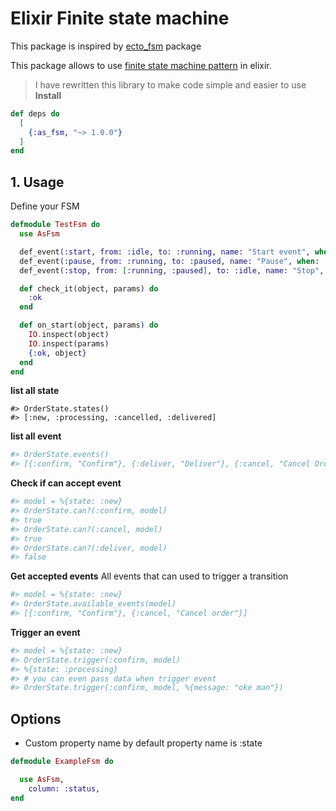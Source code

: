 # Elixir Finite state machine

This package is inspired by [ecto_fsm](https://github.com/bluzky/ecto_fsm) package

This package allows to use [finite state machine pattern](https://en.wikipedia.org/wiki/Finite-state_machine) in elixir. 


> I have rewritten this library to make code simple and easier to use
**Install**

```elixir
def deps do
  [
    {:as_fsm, "~> 1.0.0"}
  ]
end
```

## 1. Usage

Define your FSM

``` elixir
defmodule TestFsm do
  use AsFsm

  def_event(:start, from: :idle, to: :running, name: "Start event", when: :check_it)
  def_event(:pause, from: :running, to: :paused, name: "Pause", when: :check_it)
  def_event(:stop, from: [:running, :paused], to: :idle, name: "Stop", when: :check_it)

  def check_it(object, params) do
    :ok
  end

  def on_start(object, params) do
    IO.inspect(object)
    IO.inspect(params)
    {:ok, object}
  end
end
```

**list all state** 
```shell
#> OrderState.states()
#> [:new, :processing, :cancelled, :delivered]
```

**list all event** 
```elixir
#> OrderState.events()
#> [{:confirm, "Confirm"}, {:deliver, "Deliver"}, {:cancel, "Cancel Order"}]
```

**Check if can accept event**
```elixir
#> model = %{state: :new}
#> OrderState.can?(:confirm, model)
#> true
#> OrderState.can?(:cancel, model)
#> true
#> OrderState.can?(:deliver, model)
#> false
```

**Get accepted events**
All events that can used to trigger a transition

```elixir
#> model = %{state: :new}
#> OrderState.available_events(model)
#> [{:confirm, "Confirm"}, {:cancel, "Cancel order"}]
```

**Trigger an event**

```elixir
#> model = %{state: :new}
#> OrderState.trigger(:confirm, model)
#> %{state: :processing}
#> # you can even pass data when trigger event
#> OrderState.trigger(:confirm, model, %{message: "oke man"})
```

## Options

- Custom property name by default property name is :state
```elixir
defmodule ExampleFsm do

  use AsFsm,
    column: :status,
end
```
